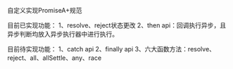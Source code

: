 自定义实现PromiseA+规范

目前已实现功能：
1、resolve、reject状态更改
2、then api：回调执行异步，且异步判断均放入异步执行器中进行执行。

目前待实现功能：
1、catch api
2、finally api
3、六大函数方法：resolve、reject、all、allSettle、any、race
